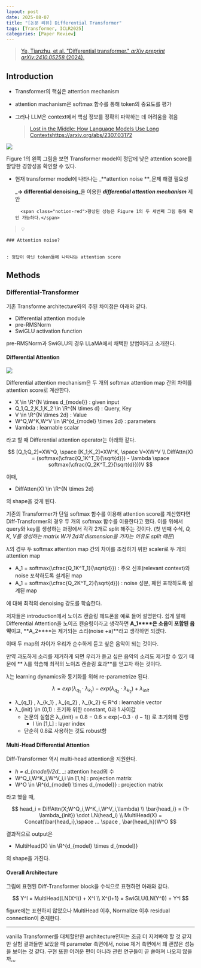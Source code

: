 ```yaml
---
layout: post
date: 2025-08-07
title: "[논문 리뷰] Differential Transformer"
tags: [Transformer, ICLR2025]
categories: [Paper Review]
---
```


> [Ye, Tianzhu, et al. "Differential transformer." ](https://arxiv.org/abs/2410.05258)[_arXiv preprint arXiv:2410.05258_](https://arxiv.org/abs/2410.05258)[ (2024).](https://arxiv.org/abs/2410.05258)



## Introduction

- Transformer의 핵심은 attention mechanism
- attention machanism은 softmax 함수를 통해 token의 중요도를 평가
- 그러나 LLM은 context에서 핵심 정보를 정확히 파악하는 데 어려움을 겪음

	> [Lost in the Middle: How Language Models Use Long Contextshttps://arxiv.org/abs/2307.03172](https://arxiv.org/abs/2307.03172)


![](https://prod-files-secure.s3.us-west-2.amazonaws.com/542b861c-36a8-4051-84e5-8804b6728dba/9083ea56-691a-4752-ae26-47f403431ac8/image.png?X-Amz-Algorithm=AWS4-HMAC-SHA256&X-Amz-Content-Sha256=UNSIGNED-PAYLOAD&X-Amz-Credential=ASIAZI2LB466VKSEMYR2%2F20251005%2Fus-west-2%2Fs3%2Faws4_request&X-Amz-Date=20251005T080108Z&X-Amz-Expires=3600&X-Amz-Security-Token=IQoJb3JpZ2luX2VjENb%2F%2F%2F%2F%2F%2F%2F%2F%2F%2FwEaCXVzLXdlc3QtMiJGMEQCIBdbNGOR%2BEJ8xy%2B49v2cL6W5%2B2t%2B2WOWSIuIZPtLh0%2BGAiA1y9pZWs9WXhJb%2FbE4hRrOcWhh4JusA31nixqp5B1evyr%2FAwhvEAAaDDYzNzQyMzE4MzgwNSIM2Q2ETNbXRAgVHZ1gKtwDU5%2Bf1YJq1NwF%2BJ33YMjhO%2BzqaHVr6h0Jix7VWTGZbMmIzv%2FH%2B5kFCC8G7ml4e%2BhmOHn4LjV3FAHaUjr%2Bbr58ZtGikObpEk4eBmtNigvw47DIduq4QF2YTV%2BlY4f%2Fwb0XFtG%2BApR6uzxC2g8BxsyaFawuBCtoRdUWbbSuZl6dJCXzI7WS3ZpFh9PCKHhT31axZSmQu73toIRahGlL%2B%2FnBY%2B5o6m%2BkIUS%2F6XArah947ELROac1Ev3ajEYE54UpTxaWbViLenDQSBNivLvfABs26NSGt8dTBYvJwDWctwr%2F7xkr9DqHaqy1xAWVPkT9UqvLcJO5OubFQ4NpERcX6MMXwOLTF9GL6vbaw5XK2pzLwU1mS0RM8V0LWE%2BostjuDy6eyzm31g4v8jK31L9R3GNs7tuZ1JFhvx5zDCdlGCP02EFO9tmBe6WNkN5vOdL%2Fb7E0hQy%2FOYTNrJusnVoTcvOJlLDgmjWFfpmkqQSqD%2BnxfilnCW3HdoZ03Zc7dN%2BOnhzxGz8BVD9gIPbaC2XoqJrj6A4Vwl0afkCcAJzGTF7sOQxa4BWTgz3pAxHQcL%2Fv7tnK2dlYLKXiXEVI8rdvIx%2FGiGxTtLUpBmaiqSncVhW9BOM4eoAMIBZecClbR3QwwYOIxwY6pgHjhdqlu4LzTN0SyLLORO7735yHy3b%2BIm4AORHpLCK6%2BD0fWabY3NAHqUBYserPT2fNDZpg0TSen1hB6t6tOe6Sh37TYA8SsRJFMdTgNJkd%2BETnfQ3AtFSafRYf4p5sx0KDqEAvus%2Fz0Dm353g2aMUyXj7cIYHnCKXDaB78gDnN0eNeWH5M45s2EsKfD21FtRq4YMxVEDVok0tcLwYzdM8oRJeQ%2FHF9&X-Amz-Signature=1253b61dbb617fddb97dfea777d20792c9e390f5c3f8162c3c64f22b197a5bda&X-Amz-SignedHeaders=host&x-amz-checksum-mode=ENABLED&x-id=GetObject)


Figure 1의 왼쪽 그림을 보면 Transformer model이 정답에 낮은 attention score를 할당한 경향성을 확인할 수 있다.

- 현재 transformer model에 나타나는 _**attention noise **_문제 해결 필요성

	_**→ differential denoising**_을 이용한 _**differential attention mechanism**_ 제안


		<span class="notion-red">향상된 성능은 Figure 1의 두 세번째 그림 통해 확인 가능하다.</span>


> 💡 


	### Attention noise?


	: 정답이 아닌 token들에 나타나는 attention score



## Methods



### Differential-Transformer


기존 Transforme architecture와의 주된 차이점은 아래와 같다.

- Differential attention module
- pre-RMSNorm
- SwiGLU activation function

pre-RMSNorm과 SwiGLU의 경우 LLaMA에서 채택한 방법이라고 소개한다.



#### Differential Attention


![](https://prod-files-secure.s3.us-west-2.amazonaws.com/542b861c-36a8-4051-84e5-8804b6728dba/116d70b2-1963-4810-9167-f4c7d8a06e8f/image.png?X-Amz-Algorithm=AWS4-HMAC-SHA256&X-Amz-Content-Sha256=UNSIGNED-PAYLOAD&X-Amz-Credential=ASIAZI2LB466VKSEMYR2%2F20251005%2Fus-west-2%2Fs3%2Faws4_request&X-Amz-Date=20251005T080108Z&X-Amz-Expires=3600&X-Amz-Security-Token=IQoJb3JpZ2luX2VjENb%2F%2F%2F%2F%2F%2F%2F%2F%2F%2FwEaCXVzLXdlc3QtMiJGMEQCIBdbNGOR%2BEJ8xy%2B49v2cL6W5%2B2t%2B2WOWSIuIZPtLh0%2BGAiA1y9pZWs9WXhJb%2FbE4hRrOcWhh4JusA31nixqp5B1evyr%2FAwhvEAAaDDYzNzQyMzE4MzgwNSIM2Q2ETNbXRAgVHZ1gKtwDU5%2Bf1YJq1NwF%2BJ33YMjhO%2BzqaHVr6h0Jix7VWTGZbMmIzv%2FH%2B5kFCC8G7ml4e%2BhmOHn4LjV3FAHaUjr%2Bbr58ZtGikObpEk4eBmtNigvw47DIduq4QF2YTV%2BlY4f%2Fwb0XFtG%2BApR6uzxC2g8BxsyaFawuBCtoRdUWbbSuZl6dJCXzI7WS3ZpFh9PCKHhT31axZSmQu73toIRahGlL%2B%2FnBY%2B5o6m%2BkIUS%2F6XArah947ELROac1Ev3ajEYE54UpTxaWbViLenDQSBNivLvfABs26NSGt8dTBYvJwDWctwr%2F7xkr9DqHaqy1xAWVPkT9UqvLcJO5OubFQ4NpERcX6MMXwOLTF9GL6vbaw5XK2pzLwU1mS0RM8V0LWE%2BostjuDy6eyzm31g4v8jK31L9R3GNs7tuZ1JFhvx5zDCdlGCP02EFO9tmBe6WNkN5vOdL%2Fb7E0hQy%2FOYTNrJusnVoTcvOJlLDgmjWFfpmkqQSqD%2BnxfilnCW3HdoZ03Zc7dN%2BOnhzxGz8BVD9gIPbaC2XoqJrj6A4Vwl0afkCcAJzGTF7sOQxa4BWTgz3pAxHQcL%2Fv7tnK2dlYLKXiXEVI8rdvIx%2FGiGxTtLUpBmaiqSncVhW9BOM4eoAMIBZecClbR3QwwYOIxwY6pgHjhdqlu4LzTN0SyLLORO7735yHy3b%2BIm4AORHpLCK6%2BD0fWabY3NAHqUBYserPT2fNDZpg0TSen1hB6t6tOe6Sh37TYA8SsRJFMdTgNJkd%2BETnfQ3AtFSafRYf4p5sx0KDqEAvus%2Fz0Dm353g2aMUyXj7cIYHnCKXDaB78gDnN0eNeWH5M45s2EsKfD21FtRq4YMxVEDVok0tcLwYzdM8oRJeQ%2FHF9&X-Amz-Signature=50a3e47102c0faab024fb721d45cdfd4e832732d8aa828065a35ba4c7d90c257&X-Amz-SignedHeaders=host&x-amz-checksum-mode=ENABLED&x-id=GetObject)


Differential attention mechanism은 두 개의 softmax attention map 간의 차이를 attention score로 계산한다.

- X \in \R^{N \times d\_{model}} : given input
- Q\_1,Q\_2,K\_1,K\_2 \in \R^{N \times d} : Query, Key
- V \in \R^{N \times 2d} : Value
- W^Q,W^K,W^V \in \R^{d\_{model} \times 2d} : parameters
- \lambda : learnable scalar

라고 할 때 Differential attention operator는 아래와 같다.


$$
[Q_1;Q_2]=XW^Q, \space [K_1;K_2]=XW^K, \space V=XW^V \\
DiffAttn(X) = (softmax(\cfrac{Q_1K^T_1}{\sqrt{d}}) - \lambda \space softmax(\cfrac{Q_2K^T_2}{\sqrt{d}}))V
$$


이때,

- DiffAtten(X) \in \R^{N \times 2d}

의 shape을 갖게 된다.


기존의 Transformer가 단일 softmax 함수를 이용해 attention score를 계산했다면 Diff-Transformer의 경우 두 개의 softmax 함수를 이용한다고 했다. 이를 위해서 query와 key를 생성하는 과정에서 각각 2개로 split 해주는 것이다. <span class="notion-red">(첫 번째 수식, </span><span class="notion-red">_Q, K, V를 생성하는 matrix W가 2d의 dismension을 가지는 이유도 split 때문_</span><span class="notion-red">)</span>


 λ의 경우 두 softmax attention map 간의 차이를 조정하기 위한 scaler로 두 개의 attention map

- A\_1 = softmax(\cfrac{Q\_1K^T\_1}{\sqrt{d}}) : 주요 신호(relevant context)와 noise 포착하도록 설계된 map
- A\_1 = softmax(\cfrac{Q\_2K^T\_2}{\sqrt{d}}) : noise 성분, 패턴 포착하도록 설계된 map 

에 대해 최적의 denoising 강도를 학습한다.


저자들은 introduction에서 노이즈 캔슬링 헤드폰을 예로 들어 설명한다. 쉽게 말해 Differential Attention을 노이즈 캔슬링이라고 생각하면 **A\_1****은 소음이 포함된 음악**이고, **A\_2****는 제거되는 소리(noise +a)**라고 생각하면 되겠다. 


이때 두 map의 차이가 우리가 순수하게 듣고 싶은 음악이 되는 것이다. 


만약 과도하게 소리를 제거하게 되면 우리가 듣고 싶은 음악의 소리도 제거할 수 있기 때문에 ** λ를 학습해 최적의 노이즈 캔슬링 효과**를 얻고자 하는 것이다.


λ는 learning dynamics와 동기화를 위해 re-parametrize 된다.


$$
\lambda = exp(\lambda_{q_1} \cdot \lambda_{k_1}) - exp(\lambda_{q_2} \cdot \lambda_{k_2}) + \lambda_{init}
$$

- λ\_{q\_1} , λ\_{k\_1} , λ\_{q\_2} , λ\_{k\_2} ∈ R^d : learnable vector
- λ\_{init} \in (0,1) : 초기화 위한 constant, 0과 1 사이값
	- 논문의 실험은 λ\_{init} = 0.8 − 0.6 × exp(−0.3 · (l − 1)) 로 초기화해 진행
		- l \in [1,L] : layer index
	- 단순히 0.8로 사용하는 것도 robust함


#### **Multi-Head Differential Attention**


Diff-Transformer 역시 multi-head attention을 지원한다.

- _h = d\_{model}/2d__ _: attention head의 수
- W^Q\_i,W^K\_i,W^V\_i,i \in [1,h] : projection matrix
- W^O \in \R^{d\_{model} \times d\_{model}} : projection matrix

라고 했을 때,


$$
head_i = DiffAttn(X;W^Q_i,W^K_i,W^V_i,\lambda) \\
\bar{head_i} = (1-\lambda_{init}) \cdot LN(head_i) \\
MultiHead(X) = Concat(\bar{head_i},\space ... \space , \bar{head_h})W^O
$$


결과적으로 output은

- MultiHead(X) \in \R^{d\_{model} \times d\_{model}}

의 shape을 가진다.



#### Overall Architecture


그림에 표현된 Diff-Transformer block을 수식으로 표현하면 아래와 같다.


$$
Y^l = MultiHead(LN(X^l)) + X^l \\
X^{l+1} = SwiGLU(LN(Y^l)) + Y^l
$$


figure에는 표현하지 않았으나 MultiHead 이후, Normalize 이후 residual connection이 존재한다.


---


vanilla Transformer를 대체할만한 architecture인지는 조금 더 지켜봐야 할 것 같지만 실험 결과들만 보았을 때 parameter 측면에서, noise 제거 측면에서 꽤 괜찮은 성능을 보이는 것 같다. 구현 또한 어려운 편이 아니라 관련 연구들이 곧 쏟아져 나오지 않을까,,,

